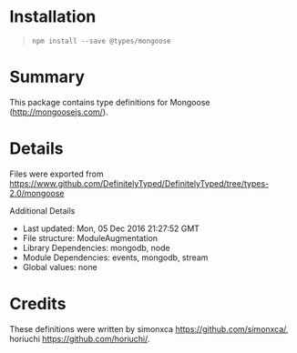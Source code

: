 # Installation
> `npm install --save @types/mongoose`

# Summary
This package contains type definitions for Mongoose (http://mongoosejs.com/).

# Details
Files were exported from https://www.github.com/DefinitelyTyped/DefinitelyTyped/tree/types-2.0/mongoose

Additional Details
 * Last updated: Mon, 05 Dec 2016 21:27:52 GMT
 * File structure: ModuleAugmentation
 * Library Dependencies: mongodb, node
 * Module Dependencies: events, mongodb, stream
 * Global values: none

# Credits
These definitions were written by simonxca <https://github.com/simonxca/>, horiuchi <https://github.com/horiuchi/>.
